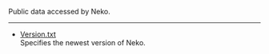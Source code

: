 Public data accessed by Neko.

---

- [Version.txt](https://github.com/LewdTechnologies/Neko/blob/Version/Version.txt)<br>Specifies the newest version of Neko.
